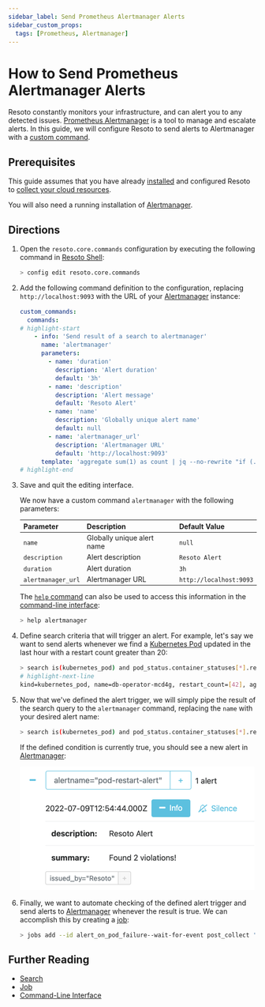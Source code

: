 ```yaml
---
sidebar_label: Send Prometheus Alertmanager Alerts
sidebar_custom_props:
  tags: [Prometheus, Alertmanager]
---
```


# How to Send Prometheus Alertmanager Alerts

Resoto constantly monitors your infrastructure, and can alert you to any detected issues. [Prometheus Alertmanager](https://prometheus.io/docs/alerting/latest/alertmanager) is a tool to manage and escalate alerts. In this guide, we will configure Resoto to send alerts to Alertmanager with a [custom command](../../../reference/cli/index.md).

## Prerequisites

This guide assumes that you have already [installed](../../../getting-started/install-resoto/index.md) and configured Resoto to [collect your cloud resources](../../../getting-started/configure-cloud-provider-access/index.md).

You will also need a running installation of [Alertmanager](https://prometheus.io/docs/alerting/latest/alertmanager).

## Directions

1. Open the `resoto.core.commands` configuration by executing the following command in [Resoto Shell](../../../concepts/components/shell.md):

   ```bash
   > config edit resoto.core.commands
   ```

2. Add the following command definition to the configuration, replacing `http://localhost:9093` with the URL of your [Alertmanager](https://prometheus.io/docs/alerting/latest/alertmanager) instance:

   ```yaml
   ​custom_commands:
   ​  commands:
   # highlight-start
       - info: 'Send result of a search to alertmanager'
         name: 'alertmanager'
         parameters:
           - name: 'duration'
             description: 'Alert duration'
             default: '3h'
           - name: 'description'
             description: 'Alert message'
             default: 'Resoto Alert'
           - name: 'name'
             description: 'Globally unique alert name'
             default: null
           - name: 'alertmanager_url'
             description: 'Alertmanager URL'
             default: 'http://localhost:9093'
         template: 'aggregate sum(1) as count | jq --no-rewrite "if (.count // 0)==0 then [] else [.count | tostring] end" | flatten | jq --no-rewrite [{status: "firing", labels: {alertname: "{{name}}", issued_by: "Resoto"}, annotations: {summary: ("Found "+.+ " violations!"), "description": "{{description}}"}{{#duration}}, startAt:"{{now}}", endsAt:"{{duration.from_now}}"{{/duration}}}] | http POST {{alertmanager_url}}/api/v1/alerts'
   # highlight-end
   ```

3. Save and quit the editing interface.

   We now have a custom command `alertmanager` with the following parameters:

   | Parameter          | Description                | Default Value           |
   | ------------------ | -------------------------- | ----------------------- |
   | `name`             | Globally unique alert name | `null`                  |
   | `description`      | Alert description          | `Resoto Alert`          |
   | `duration`         | Alert duration             | `3h`                    |
   | `alertmanager_url` | Alertmanager URL           | `http://localhost:9093` |

   The [`help` command](../../../reference/cli/help.md) can also be used to access this information in the [command-line interface](../../../reference/cli/index.md):

   ```bash
   > help alertmanager
   ```

4. Define search criteria that will trigger an alert. For example, let's say we want to send alerts whenever we find a [Kubernetes Pod](https://kubernetes.io/docs/concepts/workloads/pods) updated in the last hour with a restart count greater than 20:

   ```bash
   > search is(kubernetes_pod) and pod_status.container_statuses[*].restart_count > 20 and last_update<1h
   # highlight-next-line
   ​kind=kubernetes_pod, name=db-operator-mcd4g, restart_count=[42], age=2mo5d, last_update=23m, cloud=k8s, account=prod, region=kube-system
   ```

5. Now that we've defined the alert trigger, we will simply pipe the result of the search query to the `alertmanager` command, replacing the `name` with your desired alert name:

   ```bash
   > search is(kubernetes_pod) and pod_status.container_statuses[*].restart_count > 20 and last_update<1h | alertmanager name=pod-restart-alert
   ```

   If the defined condition is currently true, you should see a new alert in [Alertmanager](https://prometheus.io/docs/alerting/latest/alertmanager):

   ![Example Alertmanager alert](./img/example-alert.png)

6. Finally, we want to automate checking of the defined alert trigger and send alerts to [Alertmanager](https://prometheus.io/docs/alerting/latest/alertmanager) whenever the result is true. We can accomplish this by creating a [job](/docs/concepts/automation/job):

   ```bash
   > jobs add --id alert_on_pod_failure--wait-for-event post_collect 'search is(kubernetes_pod) and pod_status.container_statuses[*].restart_count > 20 and last_update<1h | alertmanager name=pod-restart-alert'
   ```

## Further Reading

- [Search](../../../concepts/search/index.md)
- [Job](../../../concepts/automation/job.md)
- [Command-Line Interface](../../../reference/cli/index.md)

